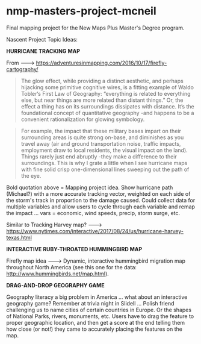 # nmp-masters-project-mcneil
Final mapping project for the New Maps Plus Master's Degree program.

Nascent Project Topic Ideas:

**HURRICANE TRACKING MAP**

From ---> https://adventuresinmapping.com/2016/10/17/firefly-cartography/

> The glow effect, while providing a distinct aesthetic, and perhaps hijacking some primitive cognitive wires, is a fitting example of Waldo Tobler‘s First Law of Geography: “everything is related to everything else, but near things are more related than distant things.” Or, the effect a thing has on its surroundings dissipates with distance. It’s the foundational concept of quantitative geography -and happens to be a convenient rationalization for glowing symbology.

> For example, the impact that these military bases impart on their surrounding areas is quite strong on-base, and diminishes as you travel away (air and ground transportation noise, traffic impacts, employment draw to local residents, the visual impact on the land). Things rarely just end abruptly -they make a difference to their surroundings. This is why I grate a little when I see hurricane maps with fine solid crisp one-dimensional lines sweeping out the path of the eye.

Bold quotation above = Mapping project idea. Show hurricane path (Michael?) with a more accurate tracking vector, weighted on each side of the storm's track in proportion to the damage caused. Could collect data for multiple variables and allow users to cycle through each variable and remap the impact ... vars = economic, wind speeds, precip, storm surge, etc.

Similar to Tracking Harvey map? ---> https://www.nytimes.com/interactive/2017/08/24/us/hurricane-harvey-texas.html

**INTERACTIVE RUBY-THROATED HUMMINGBIRD MAP**

Firefly map idea ---> Dynamic, interactive hummingbird migration map throughout North America (see this one for the data: http://www.hummingbirds.net/map.html).

**DRAG-AND-DROP GEOGRAPHY GAME**

Geography literacy a big problem in America ... what about an interactive geography game? Remember at trivia night in Slidell ... Polish friend challenging us to name cities of certain countries in Europe. Or the shapes of National Parks, rivers, monuments, etc. Users have to drag the feature to proper geographic location, and then get a score at the end telling them how close (or not!) they came to accurately placing the features on the map.
